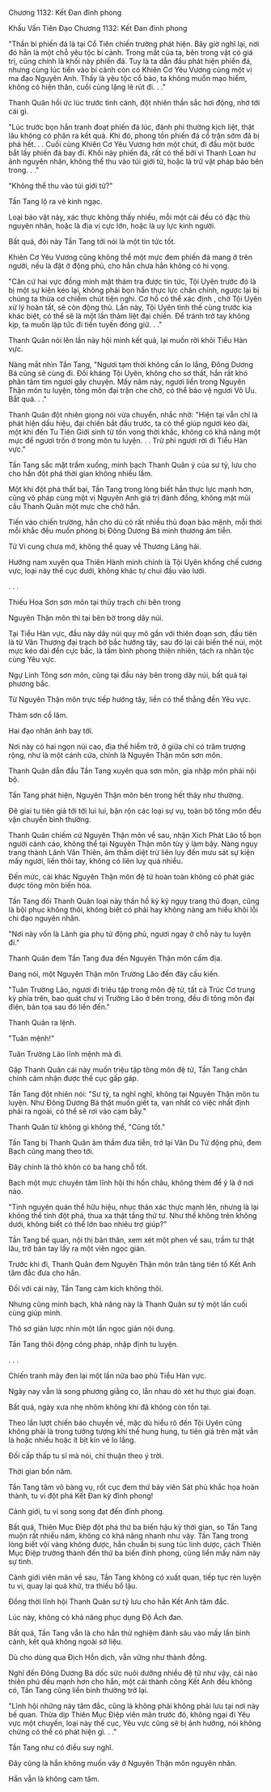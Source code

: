 




Chương 1132: Kết Đan đỉnh phong


Khấu Vấn Tiên Đạo Chương 1132: Kết Đan đỉnh phong

"Thần bí phiến đá là tại Cổ Tiên chiến trường phát hiện. Bây giờ nghĩ lại, nơi đó hẳn là một chỗ yêu tộc bí cảnh. Trong mắt của ta, bên trong vật có giá trị, cũng chính là khối này phiến đá. Tuy là ta dẫn đầu phát hiện phiến đá, nhưng cùng lúc tiến vào bí cảnh còn có Khiên Cơ Yêu Vương cùng một vị ma đạo Nguyên Anh. Thấy là yêu tộc cổ bảo, ta không muốn mạo hiểm, không có hiện thân, cuối cùng lặng lẽ rút đi. . ."

Thanh Quân hồi ức lúc trước tình cảnh, đột nhiên thần sắc hơi động, nhớ tới cái gì.

"Lúc trước bọn hắn tranh đoạt phiến đá lúc, đánh phi thường kịch liệt, thật lâu không có phân ra kết quả. Khi đó, phong tồn phiến đá cổ trận sớm đã bị phá hết. . . Cuối cùng Khiên Cơ Yêu Vương hơn một chút, đi đầu một bước bắt lấy phiến đá bay đi. Khối này phiến đá, rất có thể bởi vì Thanh Loan hư ảnh nguyên nhân, không thể thu vào túi giới tử, hoặc là trữ vật pháp bảo bên trong. . ."

"Không thể thu vào túi giới tử?"

Tần Tang lộ ra vẻ kinh ngạc.

Loại bảo vật này, xác thực không thấy nhiều, mỗi một cái đều có đặc thù nguyên nhân, hoặc là địa vị cực lớn, hoặc là uy lực kinh người.

Bất quá, đôi này Tần Tang tới nói là một tin tức tốt.

Khiên Cơ Yêu Vương cũng không thể một mực đem phiến đá mang ở trên người, nếu là đặt ở động phủ, cho hắn chưa hẳn không có hi vọng.

"Căn cứ hai vực đồng minh mật thám tra được tin tức, Tội Uyên trước đó là bị một sự kiện kéo lại, không phải bọn hắn thực lực chân chính, ngược lại bị chúng ta thừa cơ chiếm chút tiện nghi. Cơ hồ có thể xác định , chờ Tội Uyên xử lý hoàn tất, sẽ còn động thủ. Lần này, Tội Uyên tình thế cùng trước kia khác biệt, có thể sẽ là một lần thảm liệt đại chiến. Để tránh trở tay không kịp, ta muốn lập tức đi tiền tuyến đóng giữ. . ."

Thanh Quân nói lên lần này hội minh kết quả, lại muốn rời khỏi Tiểu Hàn vực.

Nàng mắt nhìn Tần Tang, "Ngươi tạm thời không cần lo lắng, Đông Dương Bá cũng sẽ cùng đi. Đối kháng Tội Uyên, không cho sơ thất, hắn rất khó phân tâm tìm ngươi gây chuyện. Mấy năm này, ngươi liền trong Nguyên Thận môn tu luyện, tông môn đại trận che chở, có thể bảo vệ ngươi Vô Ưu. Bất quá. . ."

Thanh Quân đột nhiên giọng nói vừa chuyển, nhắc nhở: "Hiện tại vẫn chỉ là phát hiện dấu hiệu, đại chiến bắt đầu trước, ta có thể giúp ngươi kéo dài, một khi đến Tu Tiên Giới sinh tử tồn vong thời khắc, không có khả năng một mực để ngươi trốn ở trong môn tu luyện. . . Trừ phi ngươi rời đi Tiểu Hàn vực."

Tần Tang sắc mặt trầm xuống, minh bạch Thanh Quân ý của sư tỷ, lưu cho cho hắn đột phá thời gian không nhiều lắm.

Một khi đột phá thất bại, Tần Tang trong lòng biết hắn thực lực mạnh hơn, cũng vô pháp cùng một vị Nguyên Anh giá trị đánh đồng, không mặt mũi cầu Thanh Quân một mực che chở hắn.

Tiến vào chiến trường, hắn cho dù có rất nhiều thủ đoạn bảo mệnh, mỗi thời mỗi khắc đều muốn phòng bị Đông Dương Bá minh thương ám tiễn.

Tử Vi cung chưa mở, không thể quay về Thương Lãng hải.

Hướng nam xuyên qua Thiên Hành minh chính là Tội Uyên khống chế cương vực, loại này thế cục dưới, không khác tự chui đầu vào lưới.

. . .

Thiếu Hoa Sơn sơn môn tại thủy trạch chi bên trong

Nguyên Thận môn thì tại bên bờ trong dãy núi.

Tại Tiểu Hàn vực, đầu này dãy núi quy mô gần với thiên đoạn sơn, đầu tiên là từ Vân Thương đại trạch bờ bắc hướng tây, sau đó lại cải biến thế núi, một mực kéo dài đến cực bắc, là tấm bình phong thiên nhiên, tách ra nhân tộc cùng Yêu vực.

Ngự Linh Tông sơn môn, cũng tại đầu này bên trong dãy núi, bất quá tại phương bắc.

Từ Nguyên Thận môn trực tiếp hướng tây, liền có thể thẳng đến Yêu vực.

Thâm sơn cổ lâm.

Hai đạo nhân ảnh bay tới.

Nơi này có hai ngọn núi cao, địa thế hiểm trở, ở giữa chỉ có trăm trượng rộng, như là một cánh cửa, chính là Nguyên Thận môn sơn môn.

Thanh Quân dẫn đầu Tần Tang xuyên qua sơn môn, gia nhập môn phái nội bộ.

Tần Tang phát hiện, Nguyên Thận môn bên trong hết thảy như thường.

Đê giai tu tiên giả tới tới lui lui, bận rộn các loại sự vụ, toàn bộ tông môn đều vận chuyển bình thường.

Thanh Quân chiếm cứ Nguyên Thận môn về sau, nhận Xích Phát Lão tổ bọn người cảnh cáo, không thể tại Nguyên Thận môn tùy ý làm bậy. Nàng ngụy trang thành Lãnh Vân Thiên, âm thầm diệt trừ liên lụy đến mưu sát sự kiện mấy người, liền thôi tay, không có liên luỵ quá nhiều.

Đến mức, cái khác Nguyên Thận môn đệ tử hoàn toàn không có phát giác được tông môn biến hóa.

Tần Tang đối Thanh Quân loại này thần hồ kỳ kỹ ngụy trang thủ đoạn, cũng là bội phục không thôi, không biết có phải hay không nàng am hiểu khôi lỗi chi đạo nguyên nhân.

"Nơi này vốn là Lãnh gia phụ tử động phủ, ngươi ngay ở chỗ này tu luyện đi."

Thanh Quân đem Tần Tang đưa đến Nguyên Thận môn cấm địa.

Đang nói, một Nguyên Thận môn Trường Lão đến đây cầu kiến.

"Tuân Trường Lão, ngươi đi triệu tập trong môn đệ tử, tất cả Trúc Cơ trung kỳ phía trên, bao quát chư vị Trường Lão ở bên trong, đều đi tông môn đại điện, bản tọa sau đó liền đến."

Thanh Quân ra lệnh.

"Tuân mệnh!"

Tuân Trường Lão lĩnh mệnh mà đi.

Gặp Thanh Quân cái này muốn triệu tập tông môn đệ tử, Tần Tang chân chính cảm nhận được thế cục gấp gáp.

Tần Tang đột nhiên nói: "Sư tỷ, ta nghĩ nghĩ, không tại Nguyên Thận môn tu luyện. Như Đông Dương Bá thật muốn giết ta, vạn nhất có việc nhất định phải ra ngoài, có thể sẽ rơi vào cạm bẫy."

Thanh Quân từ không gì không thể, "Cũng tốt."

Tần Tang bị Thanh Quân âm thầm đưa tiễn, trở lại Vân Du Tử động phủ, đem Bạch cũng mang theo tới.

Đây chính là thỏ khôn có ba hang chỗ tốt.

Bạch một mực chuyên tâm lĩnh hội thi hồn châu, không thèm để ý là ở nơi nào.

"Tinh nguyên quán thể hữu hiệu, nhục thân xác thực mạnh lên, nhưng là lại không thể tính đột phá, thua xa thật tầng thứ tư. Như thế không trên không dưới, không biết có thể lớn bao nhiêu trợ giúp?"

Tần Tang bế quan, nội thị bản thân, xem xét một phen về sau, trầm tư thật lâu, trở bàn tay lấy ra một viên ngọc giản.

Trước khi đi, Thanh Quân đem Nguyên Thận môn trân tàng tiên tổ Kết Anh tâm đắc đưa cho hắn.

Đối với cái này, Tần Tang cảm kích không thôi.

Nhưng cũng minh bạch, khả năng này là Thanh Quân sư tỷ một lần cuối cùng giúp mình.

Thô sơ giản lược nhìn một lần ngọc giản nội dung.

Tần Tang thôi động công pháp, nhập định tu luyện.

. . .

Chiến tranh mây đen lại một lần nữa bao phủ Tiểu Hàn vực.

Ngày nay vẫn là song phương giằng co, lẫn nhau dò xét hư thực giai đoạn.

Bất quá, ngày xưa nhẹ nhõm không khí đã không còn tồn tại.

Theo lần lượt chiến báo chuyền về, mặc dù hiểu rõ đến Tội Uyên cũng không phải là trong tưởng tượng khí thế hung hung, tu tiên giả trên mặt vẫn là hoặc nhiều hoặc ít bịt kín vẻ lo lắng.

Đối cấp thấp tu sĩ mà nói, chỉ thuận theo ý trời.

Thời gian bốn năm.

Tần Tang tâm vô bàng vụ, rốt cục đem thứ bảy viên Sát phù khắc họa hoàn thành, tu vi đột phá Kết Đan kỳ đỉnh phong!

Cảnh giới, tu vi song song đạt đến đỉnh phong.

Bất quá, Thiên Mục Điệp đột phá thứ ba biến hậu kỳ thời gian, so Tần Tang muộn rất nhiều năm, không có khả năng nhanh như vậy. Tần Tang trong lòng biết vội vàng không được, hắn chuẩn bị sung túc linh dược, cách Thiên Mục Điệp trưởng thành đến thứ ba biến đỉnh phong, cũng liền mấy năm này sự tình.

Cảnh giới viên mãn về sau, Tần Tang không có xuất quan, tiếp tục rèn luyện tu vi, quay lại quá khứ, tra thiếu bổ lậu.

Đồng thời lĩnh hội Thanh Quân sư tỷ lưu cho hắn Kết Anh tâm đắc.

Lúc này, không có khả năng phục dụng Độ Ách đan.

Bất quá, Tần Tang vẫn là cho hắn thử nghiệm đánh sâu vào mấy lần bình cảnh, kết quả không ngoài sở liệu.

Dù cho dùng qua Địch Hồn dịch, vẫn vững như thành đồng.

Nghĩ đến Đông Dương Bá dốc sức nuôi dưỡng nhiều đệ tử như vậy, cái nào thiên phú đều mạnh hơn cho hắn, một cái thành công Kết Anh đều không có, Tần Tang cũng liền bình thường trở lại.

"Lĩnh hội những này tâm đắc, cũng là không phải không phải lưu tại nơi này bế quan. Thừa dịp Thiên Mục Điệp viên mãn trước đó, không ngại đi Yêu vực một chuyến, loại này thế cục, Yêu vực cũng sẽ bị ảnh hưởng, nói không chừng có thể có phát hiện gì. . ."

Tần Tang như có điều suy nghĩ.

Đây cũng là hắn không muốn vây ở Nguyên Thận môn nguyên nhân.

Hắn vẫn là không cam tâm.




